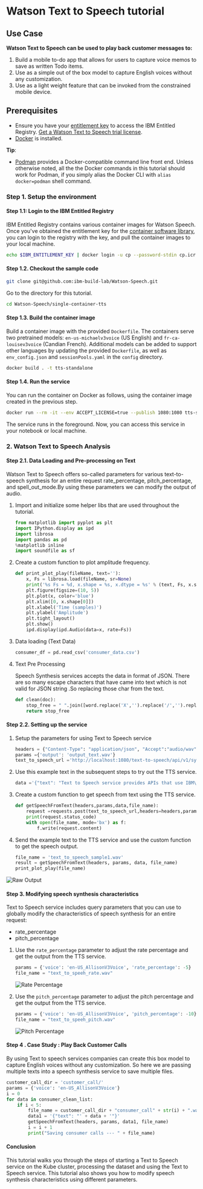 # Watson Text to Speech tutorial

## Use Case

**Watson Text to Speech can be used to play back customer messages to:**

1. Build a mobile to-do app that allows for users to capture voice memos to save as written Todo items.
1. Use as a simple out of the box model to capture English voices without any customization.
1. Use as a light weight feature that can be invoked from the constrained mobile device.

## Prerequisites

- Ensure you have your [entitlement key](https://myibm.ibm.com/products-services/containerlibrary) to access the IBM Entitled Registry. [Get a Watson Text to Speech trial license](https://www.ibm.com/account/reg/us-en/subscribe?formid=urx-51758).
- [Docker](https://docs.docker.com/get-docker/) is installed.

**Tip**:

- [Podman](https://podman.io/getting-started/installation) provides a Docker-compatible command line front end. Unless otherwise noted, all the the Docker commands in this tutorial should work for Podman, if you simply alias the Docker CLI with `alias docker=podman` shell command.

### Step 1. Setup the environment

#### Step 1.1: Login to the IBM Entitled Registry

IBM Entitled Registry contains various container images for Watson Speech. Once you've obtained the entitlement key for the [container software library](https://myibm.ibm.com/products-services/containerlibrary), you can login to the registry with the key, and pull the container images to your local machine.

```sh
echo $IBM_ENTITLEMENT_KEY | docker login -u cp --password-stdin cp.icr.io
```

#### Step 1.2. Checkout the sample code

```sh
git clone git@github.com:ibm-build-lab/Watson-Speech.git
```

Go to the directory for this tutorial.

```sh
cd Watson-Speech/single-container-tts
```

#### Step 1.3. Build the container image

Build a container image with the provided `Dockerfile`. The containers serve two pretrained models: `en-us-michaelv3voice` (US English) and `fr-ca-louisev3voice` (Candian French). Additional models can be added to support other languages by updating the provided `Dockerfile`, as well as `env_config.json` and `sessionPools.yaml` in the `config` directory.

```sh
docker build . -t tts-standalone
```

#### Step 1.4. Run the service

You can run the container on Docker as follows, using the container image created in the previous step.

```sh
docker run --rm -it --env ACCEPT_LICENSE=true --publish 1080:1080 tts-standalone
```

The service runs in the foreground. Now, you can access this service in your notebook or local machine.

### 2. Watson Text to Speech Analysis

#### Step 2.1. Data Loading and Pre-processing on Text

Watson Text to Speech offers so-called parameters for various text-to-speech synthesis for an entire request rate_percentage, pitch_percentage, and spell_out_mode.By using these parameters we can modify the output of audio.

1. Import and initialize some helper libs that are used throughout the tutorial.

   ```python
   from matplotlib import pyplot as plt
   import IPython.display as ipd
   import librosa
   import pandas as pd
   %matplotlib inline
   import soundfile as sf
   ```

2. Create a custom function to plot amplitude frequency.

   ```python
   def print_plot_play(fileName, text=''):
       x, Fs = librosa.load(fileName, sr=None)
       print('%s Fs = %d, x.shape = %s, x.dtype = %s' % (text, Fs, x.shape, x.dtype))
       plt.figure(figsize=(10, 5))
       plt.plot(x, color='blue')
       plt.xlim([0, x.shape[0]])
       plt.xlabel('Time (samples)')
       plt.ylabel('Amplitude')
       plt.tight_layout()
       plt.show()
       ipd.display(ipd.Audio(data=x, rate=Fs))
   ```

3. Data loading (Text Data)

   ```python
   consumer_df = pd.read_csv('consumer_data.csv')
   ```

4. Text Pre Processing

   Speech Synthesis services accepts the data in format of JSON. There are so many escape characters that have came into text which is not valid for JSON string .So replacing those char from the text.

   ```python
   def clean(doc):
       stop_free = " ".join([word.replace('X','').replace('/','').replace("''",'').replace(',','').replace(':','').replace('{','').replace('}','').replace('"','') for word in doc.split()])
       return stop_free
   ```

#### Step 2.2. Setting up the service

1. Setup the parameters for using Text to Speech service

   ```python
   headers = {"Content-Type": "application/json", "Accept":"audio/wav"}
   params ={'output': 'output_text.wav'}
   text_to_speech_url ='http://localhost:1080/text-to-speech/api/v1/synthesize'
   ```

2. Use this example text in the subsequent steps to try out the TTS service.

   ```python
   data ='{"text": "Text to Speech service provides APIs that use IBM\'s speech-synthesis capabilities to synthesize text into natural-sounding speech in a variety of languages, dialects, and voices"}'
   ```

3. Create a custom function to get speech from text using the TTS service.

   ```python
   def getSpeechFromText(headers,params,data,file_name):
       request =requests.post(text_to_speech_url,headers=headers,params =params,data=data)
       print(request.status_code)
       with open(file_name, mode='bx') as f:
           f.write(request.content)
   ```

4. Send the example text to the TTS service and use the custom function to get the speech output.

   ```python
   file_name = 'text_to_speech_sample1.wav'
   result = getSpeechFromText(headers, params, data, file_name)
   print_plot_play(file_name)
   ```

![Raw Output](images/raw_output.png)

#### Step 3. Modifying speech synthesis characteristics

Text to Speech service includes query parameters that you can use to globally modify the characteristics of speech synthesis for an entire request:

- rate_percentage
- pitch_percentage

1. Use the `rate_percentage` parameter to adjust the rate percentage and get the output from the TTS service.

   ```python
   params = {'voice': 'en-US_AllisonV3Voice', 'rate_percentage': -5}
   file_name = "text_to_speeh_rate.wav"
   ```

   ![Rate Percentage](images/rate_percentage.png)

2. Use the `pitch_percentage` parameter to adjust the pitch percentage and get the output from the TTS service.

   ```python
   params = {'voice': 'en-US_AllisonV3Voice', 'pitch_percentage': -10}
   file_name = "text_to_speeh_pitch.wav"
   ```

   ![Pitch Percentage](images/pitch_percentage.png)

#### Step 4 . Case Study : Play Back Customer Calls

By using Text to speech services companies can create this box model to capture English voices without any customization. So here we are passing multiple texts into a speech synthesis service to save multiple files.

```python
customer_call_dir = 'customer_call/'
params = {'voice': 'en-US_AllisonV3Voice'}
i = 0
for data in consumer_clean_list:
    if i < 5:
        file_name = customer_call_dir + "consumer_call" + str(i) + ".wav"
        data1 = '{"text": "' + data + '"}'
        getSpeechFromText(headers, params, data1, file_name)
        i = i + 1
        print("Saving consumer calls --- " + file_name)
```

#### Conclusion

This tutorial walks you through the steps of starting a Text to Speech service on the Kube cluster, processing the dataset and using the Text to Speech service. This tutorial also shows you how to modify speech synthesis characteristics using different parameters.
